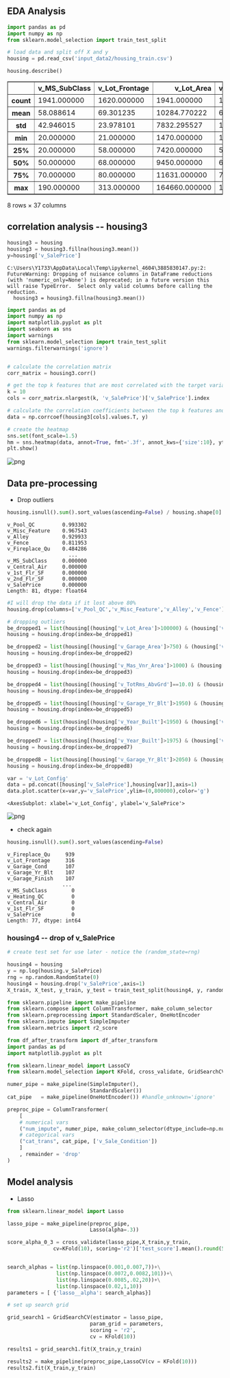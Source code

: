 ## EDA Analysis


```python
import pandas as pd
import numpy as np
from sklearn.model_selection import train_test_split

# load data and split off X and y
housing = pd.read_csv('input_data2/housing_train.csv')
```


```python
housing.describe()
```




<div>
<style scoped>
    .dataframe tbody tr th:only-of-type {
        vertical-align: middle;
    }

    .dataframe tbody tr th {
        vertical-align: top;
    }

    .dataframe thead th {
        text-align: right;
    }
</style>
<table border="1" class="dataframe">
  <thead>
    <tr style="text-align: right;">
      <th></th>
      <th>v_MS_SubClass</th>
      <th>v_Lot_Frontage</th>
      <th>v_Lot_Area</th>
      <th>v_Overall_Qual</th>
      <th>v_Overall_Cond</th>
      <th>v_Year_Built</th>
      <th>v_Year_Remod/Add</th>
      <th>v_Mas_Vnr_Area</th>
      <th>v_BsmtFin_SF_1</th>
      <th>v_BsmtFin_SF_2</th>
      <th>...</th>
      <th>v_Wood_Deck_SF</th>
      <th>v_Open_Porch_SF</th>
      <th>v_Enclosed_Porch</th>
      <th>v_3Ssn_Porch</th>
      <th>v_Screen_Porch</th>
      <th>v_Pool_Area</th>
      <th>v_Misc_Val</th>
      <th>v_Mo_Sold</th>
      <th>v_Yr_Sold</th>
      <th>v_SalePrice</th>
    </tr>
  </thead>
  <tbody>
    <tr>
      <th>count</th>
      <td>1941.000000</td>
      <td>1620.000000</td>
      <td>1941.000000</td>
      <td>1941.000000</td>
      <td>1941.000000</td>
      <td>1941.000000</td>
      <td>1941.000000</td>
      <td>1923.000000</td>
      <td>1940.000000</td>
      <td>1940.000000</td>
      <td>...</td>
      <td>1941.000000</td>
      <td>1941.000000</td>
      <td>1941.000000</td>
      <td>1941.000000</td>
      <td>1941.000000</td>
      <td>1941.000000</td>
      <td>1941.000000</td>
      <td>1941.000000</td>
      <td>1941.000000</td>
      <td>1941.000000</td>
    </tr>
    <tr>
      <th>mean</th>
      <td>58.088614</td>
      <td>69.301235</td>
      <td>10284.770222</td>
      <td>6.113344</td>
      <td>5.568264</td>
      <td>1971.321999</td>
      <td>1984.073158</td>
      <td>104.846074</td>
      <td>436.986598</td>
      <td>49.247938</td>
      <td>...</td>
      <td>92.458011</td>
      <td>49.157135</td>
      <td>22.947965</td>
      <td>2.249871</td>
      <td>16.249871</td>
      <td>3.386399</td>
      <td>52.553838</td>
      <td>6.431221</td>
      <td>2006.998454</td>
      <td>182033.238022</td>
    </tr>
    <tr>
      <th>std</th>
      <td>42.946015</td>
      <td>23.978101</td>
      <td>7832.295527</td>
      <td>1.401594</td>
      <td>1.087465</td>
      <td>30.209933</td>
      <td>20.837338</td>
      <td>184.982611</td>
      <td>457.815715</td>
      <td>169.555232</td>
      <td>...</td>
      <td>127.020523</td>
      <td>70.296277</td>
      <td>65.249307</td>
      <td>22.416832</td>
      <td>56.748086</td>
      <td>43.695267</td>
      <td>616.064459</td>
      <td>2.745199</td>
      <td>0.801736</td>
      <td>80407.100395</td>
    </tr>
    <tr>
      <th>min</th>
      <td>20.000000</td>
      <td>21.000000</td>
      <td>1470.000000</td>
      <td>1.000000</td>
      <td>1.000000</td>
      <td>1872.000000</td>
      <td>1950.000000</td>
      <td>0.000000</td>
      <td>0.000000</td>
      <td>0.000000</td>
      <td>...</td>
      <td>0.000000</td>
      <td>0.000000</td>
      <td>0.000000</td>
      <td>0.000000</td>
      <td>0.000000</td>
      <td>0.000000</td>
      <td>0.000000</td>
      <td>1.000000</td>
      <td>2006.000000</td>
      <td>13100.000000</td>
    </tr>
    <tr>
      <th>25%</th>
      <td>20.000000</td>
      <td>58.000000</td>
      <td>7420.000000</td>
      <td>5.000000</td>
      <td>5.000000</td>
      <td>1953.000000</td>
      <td>1965.000000</td>
      <td>0.000000</td>
      <td>0.000000</td>
      <td>0.000000</td>
      <td>...</td>
      <td>0.000000</td>
      <td>0.000000</td>
      <td>0.000000</td>
      <td>0.000000</td>
      <td>0.000000</td>
      <td>0.000000</td>
      <td>0.000000</td>
      <td>5.000000</td>
      <td>2006.000000</td>
      <td>130000.000000</td>
    </tr>
    <tr>
      <th>50%</th>
      <td>50.000000</td>
      <td>68.000000</td>
      <td>9450.000000</td>
      <td>6.000000</td>
      <td>5.000000</td>
      <td>1973.000000</td>
      <td>1993.000000</td>
      <td>0.000000</td>
      <td>361.500000</td>
      <td>0.000000</td>
      <td>...</td>
      <td>0.000000</td>
      <td>28.000000</td>
      <td>0.000000</td>
      <td>0.000000</td>
      <td>0.000000</td>
      <td>0.000000</td>
      <td>0.000000</td>
      <td>6.000000</td>
      <td>2007.000000</td>
      <td>161900.000000</td>
    </tr>
    <tr>
      <th>75%</th>
      <td>70.000000</td>
      <td>80.000000</td>
      <td>11631.000000</td>
      <td>7.000000</td>
      <td>6.000000</td>
      <td>2001.000000</td>
      <td>2004.000000</td>
      <td>168.000000</td>
      <td>735.250000</td>
      <td>0.000000</td>
      <td>...</td>
      <td>168.000000</td>
      <td>72.000000</td>
      <td>0.000000</td>
      <td>0.000000</td>
      <td>0.000000</td>
      <td>0.000000</td>
      <td>0.000000</td>
      <td>8.000000</td>
      <td>2008.000000</td>
      <td>215000.000000</td>
    </tr>
    <tr>
      <th>max</th>
      <td>190.000000</td>
      <td>313.000000</td>
      <td>164660.000000</td>
      <td>10.000000</td>
      <td>9.000000</td>
      <td>2008.000000</td>
      <td>2009.000000</td>
      <td>1600.000000</td>
      <td>5644.000000</td>
      <td>1474.000000</td>
      <td>...</td>
      <td>1424.000000</td>
      <td>742.000000</td>
      <td>1012.000000</td>
      <td>407.000000</td>
      <td>576.000000</td>
      <td>800.000000</td>
      <td>17000.000000</td>
      <td>12.000000</td>
      <td>2008.000000</td>
      <td>755000.000000</td>
    </tr>
  </tbody>
</table>
<p>8 rows × 37 columns</p>
</div>



## correlation analysis  -- housing3


```python
housing3 = housing
housing3 = housing3.fillna(housing3.mean())
y=housing['v_SalePrice']
```

    C:\Users\Y1733\AppData\Local\Temp\ipykernel_4604\3885830147.py:2: FutureWarning: Dropping of nuisance columns in DataFrame reductions (with 'numeric_only=None') is deprecated; in a future version this will raise TypeError.  Select only valid columns before calling the reduction.
      housing3 = housing3.fillna(housing3.mean())
    


```python
import pandas as pd
import numpy as np
import matplotlib.pyplot as plt
import seaborn as sns
import warnings
from sklearn.model_selection import train_test_split
warnings.filterwarnings('ignore')


# calculate the correlation matrix
corr_matrix = housing3.corr()

# get the top k features that are most correlated with the target variable
k = 10
cols = corr_matrix.nlargest(k, 'v_SalePrice')['v_SalePrice'].index

# calculate the correlation coefficients between the top k features and the target variable
data = np.corrcoef(housing3[cols].values.T, y)

# create the heatmap
sns.set(font_scale=1.5)
hm = sns.heatmap(data, annot=True, fmt='.3f', annot_kws={'size':10}, yticklabels=cols.values)
plt.show()
```


    
![png](output_5_0.png)
    


## Data pre-processing

- Drop outliers


```python
housing.isnull().sum().sort_values(ascending=False) / housing.shape[0]
```




    v_Pool_QC         0.993302
    v_Misc_Feature    0.967543
    v_Alley           0.929933
    v_Fence           0.811953
    v_Fireplace_Qu    0.484286
                        ...   
    v_MS_SubClass     0.000000
    v_Central_Air     0.000000
    v_1st_Flr_SF      0.000000
    v_2nd_Flr_SF      0.000000
    v_SalePrice       0.000000
    Length: 81, dtype: float64




```python
#I will drop the data if it lost above 80% 
housing.drop(columns=['v_Pool_QC','v_Misc_Feature','v_Alley','v_Fence'], axis=1, inplace=True)
```


```python
# dropping outliers
be_dropped1 = list(housing[(housing['v_Lot_Area']>100000) & (housing['v_SalePrice']<400000)].index)
housing = housing.drop(index=be_dropped1)

be_dropped2 = list(housing[(housing['v_Garage_Area']>750) & (housing['v_SalePrice']>600000)].index)
housing = housing.drop(index=be_dropped2)

be_dropped3 = list(housing[(housing['v_Mas_Vnr_Area']>1000) & (housing['v_SalePrice']>600000)].index)
housing = housing.drop(index=be_dropped3)

be_dropped4 = list(housing[(housing['v_TotRms_AbvGrd']==10.0) & (housing['v_SalePrice']>700000)].index)
housing = housing.drop(index=be_dropped4)

be_dropped5 = list(housing[(housing['v_Garage_Yr_Blt']>1950) & (housing['v_SalePrice']>700000)].index)
housing = housing.drop(index=be_dropped5)

be_dropped6 = list(housing[(housing['v_Year_Built']<1950) & (housing['v_SalePrice']>300000)].index)
housing = housing.drop(index=be_dropped6)

be_dropped7 = list(housing[(housing['v_Year_Built']>1975) & (housing['v_SalePrice']>700000)].index)
housing = housing.drop(index=be_dropped7)

be_dropped8 = list(housing[(housing['v_Garage_Yr_Blt']>2050) & (housing['v_SalePrice']<300000)].index)
housing = housing.drop(index=be_dropped8)
```


```python
var = 'v_Lot_Config'
data = pd.concat([housing['v_SalePrice'],housing[var]],axis=1)
data.plot.scatter(x=var,y='v_SalePrice',ylim=(0,800000),color='g')
```




    <AxesSubplot: xlabel='v_Lot_Config', ylabel='v_SalePrice'>




    
![png](output_11_1.png)
    


- check again


```python
housing.isnull().sum().sort_values(ascending=False)
```




    v_Fireplace_Qu     939
    v_Lot_Frontage     316
    v_Garage_Cond      107
    v_Garage_Yr_Blt    107
    v_Garage_Finish    107
                      ... 
    v_MS_SubClass        0
    v_Heating_QC         0
    v_Central_Air        0
    v_1st_Flr_SF         0
    v_SalePrice          0
    Length: 77, dtype: int64



### housing4 -- drop of v_SalePrice


```python
# create test set for use later - notice the (random_state=rng)

housing4 = housing
y = np.log(housing.v_SalePrice)
rng = np.random.RandomState(0)
housing4 = housing.drop('v_SalePrice',axis=1)
X_train, X_test, y_train, y_test = train_test_split(housing4, y, random_state=rng)
```


```python
from sklearn.pipeline import make_pipeline 
from sklearn.compose import ColumnTransformer, make_column_selector
from sklearn.preprocessing import StandardScaler, OneHotEncoder
from sklearn.impute import SimpleImputer
from sklearn.metrics import r2_score

from df_after_transform import df_after_transform
import pandas as pd
import matplotlib.pyplot as plt

from sklearn.linear_model import LassoCV
from sklearn.model_selection import KFold, cross_validate, GridSearchCV

```


```python
numer_pipe = make_pipeline(SimpleImputer(), 
                           StandardScaler())
cat_pipe   = make_pipeline(OneHotEncoder()) #handle_unknown='ignore'

preproc_pipe = ColumnTransformer(
    [ 
    # numerical vars
    ("num_impute", numer_pipe, make_column_selector(dtype_include=np.number)),
    # categorical vars  
    ("cat_trans", cat_pipe, ['v_Sale_Condition'])   
    ]
    , remainder = 'drop'
)
```

## Model analysis

- Lasso


```python
from sklearn.linear_model import Lasso

lasso_pipe = make_pipeline(preproc_pipe,
                           Lasso(alpha=.3))

score_alpha_0_3 = cross_validate(lasso_pipe,X_train,y_train,
               cv=KFold(10), scoring='r2')['test_score'].mean().round(5)
```


```python

search_alphas = list(np.linspace(0.001,0.007,7))+\
                list(np.linspace(0.0072,0.0082,101))+\
                list(np.linspace(0.0085,.02,20))+\
                list(np.linspace(0.02,1,10))
parameters = [ {'lasso__alpha': search_alphas}]

# set up search grid

grid_search1 = GridSearchCV(estimator = lasso_pipe, 
                           param_grid = parameters,
                           scoring = 'r2',
                           cv = KFold(10))

results1 = grid_search1.fit(X_train,y_train)
```


```python
results2 = make_pipeline(preproc_pipe,LassoCV(cv = KFold(10)))
results2.fit(X_train,y_train)
```




<style>#sk-container-id-1 {color: black;background-color: white;}#sk-container-id-1 pre{padding: 0;}#sk-container-id-1 div.sk-toggleable {background-color: white;}#sk-container-id-1 label.sk-toggleable__label {cursor: pointer;display: block;width: 100%;margin-bottom: 0;padding: 0.3em;box-sizing: border-box;text-align: center;}#sk-container-id-1 label.sk-toggleable__label-arrow:before {content: "▸";float: left;margin-right: 0.25em;color: #696969;}#sk-container-id-1 label.sk-toggleable__label-arrow:hover:before {color: black;}#sk-container-id-1 div.sk-estimator:hover label.sk-toggleable__label-arrow:before {color: black;}#sk-container-id-1 div.sk-toggleable__content {max-height: 0;max-width: 0;overflow: hidden;text-align: left;background-color: #f0f8ff;}#sk-container-id-1 div.sk-toggleable__content pre {margin: 0.2em;color: black;border-radius: 0.25em;background-color: #f0f8ff;}#sk-container-id-1 input.sk-toggleable__control:checked~div.sk-toggleable__content {max-height: 200px;max-width: 100%;overflow: auto;}#sk-container-id-1 input.sk-toggleable__control:checked~label.sk-toggleable__label-arrow:before {content: "▾";}#sk-container-id-1 div.sk-estimator input.sk-toggleable__control:checked~label.sk-toggleable__label {background-color: #d4ebff;}#sk-container-id-1 div.sk-label input.sk-toggleable__control:checked~label.sk-toggleable__label {background-color: #d4ebff;}#sk-container-id-1 input.sk-hidden--visually {border: 0;clip: rect(1px 1px 1px 1px);clip: rect(1px, 1px, 1px, 1px);height: 1px;margin: -1px;overflow: hidden;padding: 0;position: absolute;width: 1px;}#sk-container-id-1 div.sk-estimator {font-family: monospace;background-color: #f0f8ff;border: 1px dotted black;border-radius: 0.25em;box-sizing: border-box;margin-bottom: 0.5em;}#sk-container-id-1 div.sk-estimator:hover {background-color: #d4ebff;}#sk-container-id-1 div.sk-parallel-item::after {content: "";width: 100%;border-bottom: 1px solid gray;flex-grow: 1;}#sk-container-id-1 div.sk-label:hover label.sk-toggleable__label {background-color: #d4ebff;}#sk-container-id-1 div.sk-serial::before {content: "";position: absolute;border-left: 1px solid gray;box-sizing: border-box;top: 0;bottom: 0;left: 50%;z-index: 0;}#sk-container-id-1 div.sk-serial {display: flex;flex-direction: column;align-items: center;background-color: white;padding-right: 0.2em;padding-left: 0.2em;position: relative;}#sk-container-id-1 div.sk-item {position: relative;z-index: 1;}#sk-container-id-1 div.sk-parallel {display: flex;align-items: stretch;justify-content: center;background-color: white;position: relative;}#sk-container-id-1 div.sk-item::before, #sk-container-id-1 div.sk-parallel-item::before {content: "";position: absolute;border-left: 1px solid gray;box-sizing: border-box;top: 0;bottom: 0;left: 50%;z-index: -1;}#sk-container-id-1 div.sk-parallel-item {display: flex;flex-direction: column;z-index: 1;position: relative;background-color: white;}#sk-container-id-1 div.sk-parallel-item:first-child::after {align-self: flex-end;width: 50%;}#sk-container-id-1 div.sk-parallel-item:last-child::after {align-self: flex-start;width: 50%;}#sk-container-id-1 div.sk-parallel-item:only-child::after {width: 0;}#sk-container-id-1 div.sk-dashed-wrapped {border: 1px dashed gray;margin: 0 0.4em 0.5em 0.4em;box-sizing: border-box;padding-bottom: 0.4em;background-color: white;}#sk-container-id-1 div.sk-label label {font-family: monospace;font-weight: bold;display: inline-block;line-height: 1.2em;}#sk-container-id-1 div.sk-label-container {text-align: center;}#sk-container-id-1 div.sk-container {/* jupyter's `normalize.less` sets `[hidden] { display: none; }` but bootstrap.min.css set `[hidden] { display: none !important; }` so we also need the `!important` here to be able to override the default hidden behavior on the sphinx rendered scikit-learn.org. See: https://github.com/scikit-learn/scikit-learn/issues/21755 */display: inline-block !important;position: relative;}#sk-container-id-1 div.sk-text-repr-fallback {display: none;}</style><div id="sk-container-id-1" class="sk-top-container"><div class="sk-text-repr-fallback"><pre>Pipeline(steps=[(&#x27;columntransformer&#x27;,
                 ColumnTransformer(transformers=[(&#x27;num_impute&#x27;,
                                                  Pipeline(steps=[(&#x27;simpleimputer&#x27;,
                                                                   SimpleImputer()),
                                                                  (&#x27;standardscaler&#x27;,
                                                                   StandardScaler())]),
                                                  &lt;sklearn.compose._column_transformer.make_column_selector object at 0x000001F2E6F4CE50&gt;),
                                                 (&#x27;cat_trans&#x27;,
                                                  Pipeline(steps=[(&#x27;onehotencoder&#x27;,
                                                                   OneHotEncoder())]),
                                                  [&#x27;v_Sale_Condition&#x27;])])),
                (&#x27;lassocv&#x27;,
                 LassoCV(cv=KFold(n_splits=10, random_state=None, shuffle=False)))])</pre><b>In a Jupyter environment, please rerun this cell to show the HTML representation or trust the notebook. <br />On GitHub, the HTML representation is unable to render, please try loading this page with nbviewer.org.</b></div><div class="sk-container" hidden><div class="sk-item sk-dashed-wrapped"><div class="sk-label-container"><div class="sk-label sk-toggleable"><input class="sk-toggleable__control sk-hidden--visually" id="sk-estimator-id-1" type="checkbox" ><label for="sk-estimator-id-1" class="sk-toggleable__label sk-toggleable__label-arrow">Pipeline</label><div class="sk-toggleable__content"><pre>Pipeline(steps=[(&#x27;columntransformer&#x27;,
                 ColumnTransformer(transformers=[(&#x27;num_impute&#x27;,
                                                  Pipeline(steps=[(&#x27;simpleimputer&#x27;,
                                                                   SimpleImputer()),
                                                                  (&#x27;standardscaler&#x27;,
                                                                   StandardScaler())]),
                                                  &lt;sklearn.compose._column_transformer.make_column_selector object at 0x000001F2E6F4CE50&gt;),
                                                 (&#x27;cat_trans&#x27;,
                                                  Pipeline(steps=[(&#x27;onehotencoder&#x27;,
                                                                   OneHotEncoder())]),
                                                  [&#x27;v_Sale_Condition&#x27;])])),
                (&#x27;lassocv&#x27;,
                 LassoCV(cv=KFold(n_splits=10, random_state=None, shuffle=False)))])</pre></div></div></div><div class="sk-serial"><div class="sk-item sk-dashed-wrapped"><div class="sk-label-container"><div class="sk-label sk-toggleable"><input class="sk-toggleable__control sk-hidden--visually" id="sk-estimator-id-2" type="checkbox" ><label for="sk-estimator-id-2" class="sk-toggleable__label sk-toggleable__label-arrow">columntransformer: ColumnTransformer</label><div class="sk-toggleable__content"><pre>ColumnTransformer(transformers=[(&#x27;num_impute&#x27;,
                                 Pipeline(steps=[(&#x27;simpleimputer&#x27;,
                                                  SimpleImputer()),
                                                 (&#x27;standardscaler&#x27;,
                                                  StandardScaler())]),
                                 &lt;sklearn.compose._column_transformer.make_column_selector object at 0x000001F2E6F4CE50&gt;),
                                (&#x27;cat_trans&#x27;,
                                 Pipeline(steps=[(&#x27;onehotencoder&#x27;,
                                                  OneHotEncoder())]),
                                 [&#x27;v_Sale_Condition&#x27;])])</pre></div></div></div><div class="sk-parallel"><div class="sk-parallel-item"><div class="sk-item"><div class="sk-label-container"><div class="sk-label sk-toggleable"><input class="sk-toggleable__control sk-hidden--visually" id="sk-estimator-id-3" type="checkbox" ><label for="sk-estimator-id-3" class="sk-toggleable__label sk-toggleable__label-arrow">num_impute</label><div class="sk-toggleable__content"><pre>&lt;sklearn.compose._column_transformer.make_column_selector object at 0x000001F2E6F4CE50&gt;</pre></div></div></div><div class="sk-serial"><div class="sk-item"><div class="sk-serial"><div class="sk-item"><div class="sk-estimator sk-toggleable"><input class="sk-toggleable__control sk-hidden--visually" id="sk-estimator-id-4" type="checkbox" ><label for="sk-estimator-id-4" class="sk-toggleable__label sk-toggleable__label-arrow">SimpleImputer</label><div class="sk-toggleable__content"><pre>SimpleImputer()</pre></div></div></div><div class="sk-item"><div class="sk-estimator sk-toggleable"><input class="sk-toggleable__control sk-hidden--visually" id="sk-estimator-id-5" type="checkbox" ><label for="sk-estimator-id-5" class="sk-toggleable__label sk-toggleable__label-arrow">StandardScaler</label><div class="sk-toggleable__content"><pre>StandardScaler()</pre></div></div></div></div></div></div></div></div><div class="sk-parallel-item"><div class="sk-item"><div class="sk-label-container"><div class="sk-label sk-toggleable"><input class="sk-toggleable__control sk-hidden--visually" id="sk-estimator-id-6" type="checkbox" ><label for="sk-estimator-id-6" class="sk-toggleable__label sk-toggleable__label-arrow">cat_trans</label><div class="sk-toggleable__content"><pre>[&#x27;v_Sale_Condition&#x27;]</pre></div></div></div><div class="sk-serial"><div class="sk-item"><div class="sk-serial"><div class="sk-item"><div class="sk-estimator sk-toggleable"><input class="sk-toggleable__control sk-hidden--visually" id="sk-estimator-id-7" type="checkbox" ><label for="sk-estimator-id-7" class="sk-toggleable__label sk-toggleable__label-arrow">OneHotEncoder</label><div class="sk-toggleable__content"><pre>OneHotEncoder()</pre></div></div></div></div></div></div></div></div></div></div><div class="sk-item"><div class="sk-estimator sk-toggleable"><input class="sk-toggleable__control sk-hidden--visually" id="sk-estimator-id-8" type="checkbox" ><label for="sk-estimator-id-8" class="sk-toggleable__label sk-toggleable__label-arrow">LassoCV</label><div class="sk-toggleable__content"><pre>LassoCV(cv=KFold(n_splits=10, random_state=None, shuffle=False))</pre></div></div></div></div></div></div></div>




```python
# score it on the test sample:
# lasso
y_test_predict1 = results1.predict(X_test)
test_score1 = r2_score(y_test,y_test_predict1)
#lassoCV
y_test_predict2 = results2.predict(X_test)
test_score2 = r2_score(y_test,y_test_predict2)
```


```python
test_score1
```




    0.8803684842772332




```python
test_score2
```




    0.88061843735059



- Ridge


```python
from sklearn.linear_model import Ridge

ridge_pipe = make_pipeline(preproc_pipe,
                           Ridge(alpha=1))

score_alpha_1 = cross_validate(ridge_pipe, X_train, y_train,
                               cv=KFold(10), scoring='r2')['test_score'].mean().round(5)

search_alphas = list(np.linspace(0.001, 0.007, 7)) + \
                list(np.linspace(0.0072, 0.0082, 101)) + \
                list(np.linspace(0.0085, .02, 20)) + \
                list(np.linspace(0.02, 1, 10))

parameters = [{'ridge__alpha': search_alphas}]

# set up search grid
grid_search3 = GridSearchCV(estimator=ridge_pipe,
                           param_grid=parameters,
                           scoring='r2',
                           cv=KFold(10))

results3 = grid_search3.fit(X_train, y_train)
y_test_predict3 = results3.predict(X_test)
test_score3 = r2_score(y_test,y_test_predict3)
print(test_score3)
```

    0.8800217607880119
    

- RandomForestRegressor


```python
from sklearn.ensemble import RandomForestRegressor

rf_pipe = make_pipeline(preproc_pipe,
                        RandomForestRegressor(n_estimators=100, max_depth=5))

score_rf = cross_validate(rf_pipe, X_train, y_train,
                           cv=KFold(10), scoring='r2')['test_score'].mean().round(5)

parameters = {'randomforestregressor__n_estimators': [50, 60, 70],
              'randomforestregressor__max_depth': [1, 3, 5, 7]}

grid_search_rf = GridSearchCV(rf_pipe, parameters, cv=KFold(10), scoring='r2')
results4 = grid_search_rf.fit(X_train, y_train)
y_test_predict4 = results4.predict(X_test)
test_score4 = r2_score(y_test,y_test_predict4)

print(test_score4)

```

    0.8721996173364622
    

- xgboost


```python
# pip install xgboost
```


```python
import xgboost as xgb

xgb_pipe = make_pipeline(preproc_pipe,
                         xgb.XGBRegressor(objective='reg:squarederror'))

score_xgb = cross_validate(xgb_pipe, X_train, y_train,
                            cv=KFold(10), scoring='r2')['test_score'].mean().round(5)

parameters = {'xgbregressor__max_depth': [3, 4, 5, 7],
              'xgbregressor__learning_rate': [0.01, 0.1, 0.2],
              'xgbregressor__n_estimators': [30, 50, 70, 100]}

grid_search_xgb = GridSearchCV(xgb_pipe, parameters, cv=KFold(10), scoring='r2')
results5 = grid_search_xgb.fit(X_train, y_train)
y_test_predict5 = results5.predict(X_test)
test_score5 = r2_score(y_test,y_test_predict5)
print(test_score5)
```

    0.9071539386544836
    


```python
print(results5.best_params_)
```

    {'xgbregressor__learning_rate': 0.1, 'xgbregressor__max_depth': 3, 'xgbregressor__n_estimators': 100}
    

- lightgbm


```python
# pip install lightgbm
```


```python
import lightgbm as lgb

lgb_pipe = make_pipeline(preproc_pipe,
                         lgb.LGBMRegressor(objective='regression'))

score_lgb = cross_validate(lgb_pipe, X_train, y_train,
                           cv=KFold(10), scoring='r2')['test_score'].mean().round(5)

parameters = {'lgbmregressor__max_depth': [3, 5, 7],
              'lgbmregressor__learning_rate': [0.01, 0.1, 0.3],
              'lgbmregressor__n_estimators': [30, 50, 70, 90]}

grid_search_lgb = GridSearchCV(lgb_pipe, parameters, cv=KFold(10), scoring='r2')
results6 = grid_search_lgb.fit(X_train, y_train)
y_test_predict6 = results6.predict(X_test)
test_score6 = r2_score(y_test,y_test_predict6)
print(test_score6)
print(results6.best_params_)
```

    0.900525593546391
    {'lgbmregressor__learning_rate': 0.1, 'lgbmregressor__max_depth': 7, 'lgbmregressor__n_estimators': 90}
    

## test the holdout


```python
holdout = pd.read_csv("input_data2/housing_holdout.csv")
holdout['v_SalePrice'] = 0
y_pred = results5.predict(holdout)

# Get the ID values for the test data
parcel = holdout['parcel'].values

# Combine the predicted values and ID values into a single DataFrame
predictions = pd.DataFrame({'parecel': parcel, 'v_SalePrice': y_pred})

# Save the predictions to a CSV file
predictions.to_csv('submission/MY_PREDICTIONS.csv', index=False)
```
